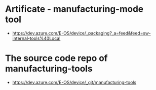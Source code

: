 
# Artificate -  manufacturing-mode tool
- https://dev.azure.com/E-OS/device/_packaging?_a=feed&feed=sw-internal-tools%40Local

# The source code repo of manufacturing-tools
- https://dev.azure.com/E-OS/device/_git/manufacturing-tools
